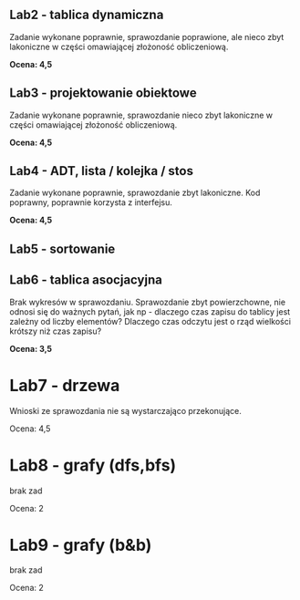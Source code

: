 ## Lab2 - tablica dynamiczna

Zadanie wykonane poprawnie, sprawozdanie poprawione, ale nieco zbyt lakoniczne w części
omawiającej złożoność obliczeniową.

**Ocena: 4,5**


## Lab3 - projektowanie obiektowe

Zadanie wykonane poprawnie, sprawozdanie nieco zbyt lakoniczne w części omawiającej
złożoność obliczeniową.

**Ocena: 4,5**

## Lab4 - ADT, lista / kolejka / stos

Zadanie wykonane poprawnie, sprawozdanie zbyt lakoniczne.
Kod poprawny, poprawnie korzysta z interfejsu.

**Ocena: 4,5**

## Lab5 - sortowanie

## Lab6 - tablica asocjacyjna

Brak wykresów w sprawozdaniu. Sprawozdanie zbyt powierzchowne, nie odnosi się
do ważnych pytań, jak np - dlaczego czas zapisu do tablicy jest zależny od liczby elementów?
Dlaczego czas odczytu jest o rząd wielkości krótszy niż czas zapisu?

**Ocena: 3,5**

# Lab7 - drzewa

Wnioski ze sprawozdania nie są wystarczająco przekonujące.

Ocena: 4,5

# Lab8 - grafy (dfs,bfs)

brak zad

Ocena: 2

# Lab9 - grafy (b&b)

brak zad

Ocena: 2
